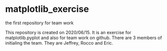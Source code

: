 # matplotlib_exercise
the first repository for team work 

This repository is created on 2020/06/15. It is an exercise for matplotlib.pyplot and also for team work on github.
There are 3 members of initialing the team. They are Jeffrey, Rocco and Eric.
